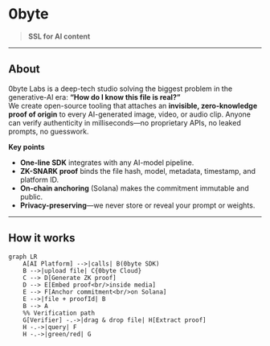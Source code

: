 # 0byte

> **SSL for AI content**

---

## About

0byte Labs is a deep-tech studio solving the biggest problem in the generative-AI era: **“How do I know this file is real?”**  
We create open-source tooling that attaches an **invisible, zero-knowledge proof of origin** to every AI-generated image, video, or audio clip. Anyone can verify authenticity in milliseconds—no proprietary APIs, no leaked prompts, no guesswork.

**Key points**

- **One-line SDK** integrates with any AI-model pipeline.  
- **ZK-SNARK proof** binds the file hash, model, metadata, timestamp, and platform ID.  
- **On-chain anchoring** (Solana) makes the commitment immutable and public.  
- **Privacy-preserving**—we never store or reveal your prompt or weights.

---

## How it works

```mermaid
graph LR
    A[AI Platform] -->|calls| B(0byte SDK)
    B -->|upload file| C{0byte Cloud}
    C --> D[Generate ZK proof]
    D --> E[Embed proof<br/>inside media]
    E --> F[Anchor commitment<br/>on Solana]
    E -->|file + proofId| B
    B --> A
    %% Verification path
    G[Verifier] -.->|drag & drop file| H[Extract proof]
    H -.->|query| F
    H -.->|green/red| G
